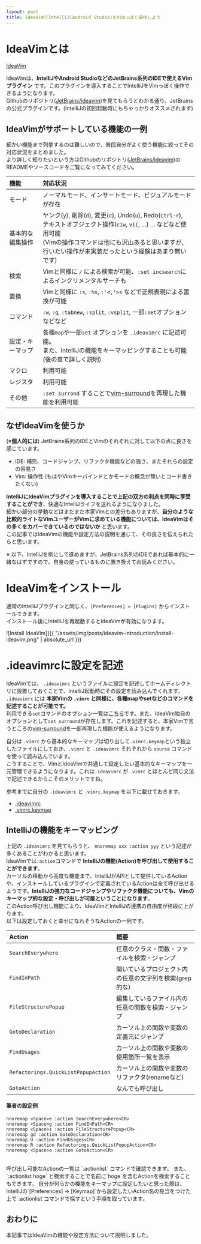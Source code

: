 ```yaml
---
layout: post
title: IdeaVimでIntelliJ(Android Studio)をVimっぽく操作しよう
---
```


# IdeaVimとは

 [IdeaVim](https://plugins.jetbrains.com/plugin/164-ideavim)  

IdeaVimは、**IntelliJやAndroid StudioなどのJetBrains系列のIDEで使えるVimプラグイン** です。このプラグインを導入することでIntelliJをVimっぽく操作できるようになります。  
Githubのリポジトリ([JetBrains/ideavim](https://github.com/JetBrains/ideavim))を見てもらうとわかる通り、JetBrainsの公式プラグインです。(IntelliJの初回起動時にもちゃっかりオススメされます)

## IdeaVimがサポートしている機能の一例

細かい機能まで列挙するのは難しいので、普段自分がよく使う機能に絞ってその対応状況をまとめました。  
より詳しく知りたいという方はGithubのリポジトリ([JetBrains/ideavim](https://github.com/JetBrains/ideavim))のREADMEやソースコードをご覧になってみてください。

|機能|対応状況|
|:-------|:---|
|モード|ノーマルモード、インサートモード、ビジュアルモードが存在|
|基本的な編集操作|ヤンク(`y`), 削除(`d`), 変更(`c`), Undo(`u`), Redo(`Ctrl-r`),<br>テキストオブジェクト操作(`ciw`, `vi(`, ...) ... などなど使用可能<br>(Vimの操作コマンドは他にも沢山あると思いますが、行いたい操作が未実装だったという経験はあまり無いです)|
|検索| Vimと同様に `/` による検索が可能、`:set incsearch`によるインクリメンタルサーチも
|置換| Vimと同様に `:s`, `:%s`, `:'<,'>s` などで正規表現による置換が可能|
|コマンド| `:w`, `:q`, `:tabnew`, `:split`, `:vsplit`, 一部`:set`オプション などなど |
|設定・キーマップ| 各種`map`や一部`set` オプションを `.ideavimrc` に記述可能。<br>また、IntelliJの機能をキーマッピングすることも可能(後の章で詳しく説明)|
|マクロ|利用可能|
|レジスタ|利用可能|
|その他|`:set surrond` することで[vim-surround](https://github.com/tpope/vim-surround)を再現した機能を利用可能|

## なぜIdeaVimを使うか

(※**個人的には**) JetBrains系列のIDEとVimのそれぞれに対して以下の点に良さを感じています。

- IDE: 補完、コードジャンプ、リファクタ機能などの強さ、またそれらの設定の容易さ
- Vim: 操作性 (もはやVimキーバインドとかモードの概念が無いとコード書きたくない)

**IntelliJにIdeaVimプラグインを導入することで上記の双方の利点を同時に享受することができ**、快適なIntelliJライフを送れるようになりました。  
細かい部分の挙動などはまだまだ本家Vimとの差分もありますが、**自分のような比較的ライトなVimユーザーがVimに求めている機能については、IdeaVimはその多くをカバーできているのではないか** と思います。  
この記事ではIdeaVimの機能や設定方法の説明を通じて、その良さを伝えられたらと思います。

※ 以下、IntelliJを例にして進めますが、JetBrains系列のIDEであれば基本的に一緒なはずですので、自身の使っているものに置き換えてお読みください。

# IdeaVimをインストール

通常のIntelliJプラグインと同じく、`[Preferences] > [Plugins]` からインストールできます。  
インストール後にIntelliJを再起動するとIdeaVimが有効になります。

![Install IdeaVim]({{ "/assets/img/posts/ideavim-introduction/install-ideavim.png" | absolute_url }})

# .ideavimrcに設定を記述

IdeaVimでは、 `.ideavimrc` というファイルに設定を記述してホームディレクトリに設置しておくことで、IntelliJ起動時にその設定を読み込んでくれます。  
`.ideavimrc` には **本家Vimの `.vimrc` と同様に、各種mapやsetなどのコマンドを記述することが可能です。**  
利用できる`set`コマンドのオプション一覧は[こちら](https://github.com/JetBrains/ideavim/blob/master/doc/set-commands.md)です。また、IdeaVim独自のオプションとして`set surround`が存在します。これを記述すると、本家Vimで言うところの[vim-surround](https://github.com/tpope/vim-surround)を一部再現した機能が使えるようになります。

自分は `.vimrc` から基本的なキーマップは切り出して`.vimrc.keymap`という独立したファイルにしておき、`.vimrc` と `.ideavimrc` それぞれから `source` コマンドを使って読み込んでいます。  
こうすることで、VimとIdeaVimで共通して設定したい基本的なキーマップを一元管理できるようになります。これは`.ideavimrc` が `.vimrc` とほとんど同じ文法で記述できるからこそのメリットですね。

参考までに自分の `.ideavimrc` と `.vimrc.keymap` を以下に載せておきます。

- [.ideavimrc](https://github.com/ikenox/dotfiles/blob/master/ideavimrc)
- [.vimrc.keymap](https://github.com/ikenox/dotfiles/blob/master/vimrc.keymap)

## IntelliJの機能をキーマッピング

上記の `.ideavimrc` を見てもらうと、 `nnoremap xxx :action yyy` という記述が多くあることがわかると思います。  
IdeaVimでは`:action`コマンドで **IntelliJの機能(Action)を呼び出して使用することができます**。  
カーソルの移動から高度な機能まで、IntelliJがAPIとして提供しているActionや、インストールしているプラグインで定義されているActionは全て呼び出せるようです。**IntelliJの強力なコードジャンプやリファクタ機能についても、Vimのキーマップ的な設定・呼び出しが可能ということになります**。  
このAction呼び出し機能により、IdeaVimとIntelliJの連携の自由度が格段に上がります。    
以下は設定しておくと幸せになれそうなActionの一例です。

|Action|概要|
:----|:----
|`SearchEverywhere`|任意のクラス・関数・ファイルを検索・ジャンプ|
|`FindInPath`|開いているプロジェクト内の任意の文字列を検索(grep的な)|
|`FileStructurePopup`|編集しているファイル内の任意の関数を検索・ジャンプ|
|`GotoDeclaration`|カーソル上の関数や変数の定義元にジャンプ|
|`FindUsages`|カーソル上の関数や変数の使用箇所一覧を表示|
|`Refactorings.QuickListPopupAction`|カーソル上の関数や変数のリファクタ(renameなど)|
|`GotoAction`|なんでも呼び出し|

#### 筆者の設定例

```
nnoremap <Space>e :action SearchEverywhere<CR>
nnoremap <Space>g :action FindInPath<CR>
nnoremap <Space>s :action FileStructurePopup<CR>
nnoremap gd :action GotoDeclaration<CR>
nnoremap U :action FindUsages<CR>
nnoremap R :action Refactorings.QuickListPopupAction<CR>
nnoremap <Space>a :action GotoAction<CR>
```

<BR>
呼び出し可能なActionの一覧は `:actionlist` コマンドで確認できます。  
また、`:actionlist hoge` と検索することで名前に`hoge`を含むActionを検索することもできます。  
自分が何らかの機能をキーマップに設定したいと思った際は、IntelliJの`[Preferences] ⇒ [Keymap]`から設定したいAction名の見当をつけた上で`:actionlist`コマンドで探すという手順を取っています。

## おわりに

本記事ではIdeaVimの機能や設定方法について説明しました。  
